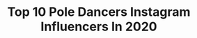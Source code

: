 ---
title: Top 10 Pole Dancers Instagram Influencers In 2020
description: >-
  Find top pole dancers Instagram influencers in 2020. Most popular hashtags: #model #portrait #ootd #photography.
platform: Instagram
profiles:
  - username: "carovlln"
    fullname: >-
      𝓒𝓪𝓻𝓸𝓵𝓲𝓷𝓮 💋
    location: ""
    followers: 20649
    engagement: 970
    commentsToLikes: 0.073703
    avatar: "https://scontent-ssn1-1.cdninstagram.com/v/t51.2885-19/s320x320/82909638_704664623439679_523071538560237568_n.jpg?_nc_ht=scontent-ssn1-1.cdninstagram.com&_nc_ohc=RqOR-sKur5IAX_DZqDy&oh=a9e3c7ee30fb3520cd7cf5c3cf16f419&oe=5EA3F919"
    verified: false
    hashtags: "#legsoftheday, #portrait, #pantyhoselegs, #guess"
  - username: "alessa_vu"
    fullname: >-
      Aleksandra ⚪️ Gdańsk
    location: "Poland"
    followers: 43589
    engagement: 397
    commentsToLikes: 0.061751
    avatar: "https://scontent-lhr8-1.cdninstagram.com/v/t51.2885-19/s320x320/23161076_509271649436341_6198058723512942592_n.jpg?_nc_ht=scontent-lhr8-1.cdninstagram.com&_nc_ohc=nNdcCdRvP_IAX_bUo9i&oh=c2a4af72c2228715e05238581728b07c&oe=5EB8A2D3"
    verified: false
    hashtags: "#polskadziewczyna, #autopomocprzedzakupem, #valentines, #szpilki"
  - username: "lailasvibes"
    fullname: >-
      Laila 😊
    location: "Germany"
    followers: 5366
    engagement: 707
    commentsToLikes: 0.145211
    avatar: "https://scontent-lax3-2.cdninstagram.com/v/t51.2885-19/s320x320/51117047_2263220687338350_1307960984949751808_n.jpg?_nc_ht=scontent-lax3-2.cdninstagram.com&_nc_ohc=UwGknwZmpDgAX8e7_9I&oh=cede7d8471028475b7c68b031c76fba8&oe=5EB0F418"
    verified: false
    hashtags: "#lesenisttoll, #germangirl, #studiosession, #amazing"
  - username: "psyc_grungequeen"
    fullname: >-
      Valkyrie Garcìa sgh
    location: "United Kingdom"
    followers: 24004
    engagement: 298
    commentsToLikes: 0.077492
    avatar: "https://scontent-ams4-1.cdninstagram.com/v/t51.2885-19/s320x320/61564567_659921841137752_5759138406168788992_n.jpg?_nc_ht=scontent-ams4-1.cdninstagram.com&_nc_ohc=agGsESNyhRgAX_W0FwV&oh=9ca16f56bc139c2346bb473594fc27f5&oe=5EB98E37"
    verified: false
    hashtags: "#newyear, #brokenheart, #nosering, #portraitphotography"
  - username: "nicolepeachyst"
    fullname: >-
      Nicole 🍑🐱
    location: "France"
    followers: 39963
    engagement: 923
    commentsToLikes: 0.015211
    avatar: "https://scontent-hkt1-1.cdninstagram.com/v/t51.2885-19/s320x320/88149197_186565339291651_1494339054945173504_n.jpg?_nc_ht=scontent-hkt1-1.cdninstagram.com&_nc_ohc=ZHu57vmkKXgAX943Ubj&oh=33a082180409a73fa3d05a7d7b8c1950&oe=5E9F6270"
    verified: false
    hashtags: "#twitchgirls, #timetoexeed, #nerdygirl, #smile"
  - username: "megan.4x"
    fullname: >-
      Ебало попроще🦊
    location: "Ukraine"
    followers: 8689
    engagement: 3468
    commentsToLikes: 0.017975
    avatar: "https://instagram.fuio10-1.fna.fbcdn.net/v/t51.2885-19/s320x320/81477993_112574393489159_3613569879791108096_n.jpg?_nc_ht=instagram.fuio10-1.fna.fbcdn.net&_nc_ohc=2xEx_RbdC7IAX-qgGQQ&oh=7f22fec30d542dc42a9c15e873b8a7ed&oe=5E9E97F6"
    verified: false
    hashtags: "#aesthetically, #aestheticgrunge, #model, #90sfashion"
  - username: "maartaszamp"
    fullname: >-
      Marta Szamp♡👼🏼💓!
    location: "Poland"
    followers: 5529
    engagement: 1096
    commentsToLikes: 0.176215
    avatar: "https://scontent-arn2-1.cdninstagram.com/v/t51.2885-19/s320x320/88471505_196569438104737_9184434593493680128_n.jpg?_nc_ht=scontent-arn2-1.cdninstagram.com&_nc_ohc=3qoZpC3cj5cAX-NvaB7&oh=1e176f686c03aeaa2ec616e317f730fc&oe=5EA55E70"
    verified: false
    hashtags: "#pinkmakeup, #styleoftheday, #polishgirl, #happygirl"
  - username: "edmea_sg"
    fullname: >-
      Edmea Suicide
    location: "Italy"
    followers: 8287
    engagement: 867
    commentsToLikes: 0.071641
    avatar: "https://scontent-lhr8-1.cdninstagram.com/v/t51.2885-19/s320x320/73495490_693984001109644_2070150408193441792_n.jpg?_nc_ht=scontent-lhr8-1.cdninstagram.com&_nc_ohc=CGBTXIEqmMgAX8a1zJU&oh=2a6b960b764b9c5c2cc8ae4cd00d59c9&oe=5EB94681"
    verified: false
    hashtags: "#details, #quarantena, #portrait, #suicidegirlsitaly"
  - username: "bibi_babydoll"
    fullname: >-
      ℬibi ℬabydoℓℓ   🎀
    location: "Brazil"
    followers: 22421
    engagement: 789
    commentsToLikes: 0.018925
    avatar: "https://scontent-lhr8-1.cdninstagram.com/v/t51.2885-19/s320x320/89924480_530027811231830_5596428616746401792_n.jpg?_nc_ht=scontent-lhr8-1.cdninstagram.com&_nc_ohc=X0S0-mont7IAX93HKtF&oh=21000503b786cea5d124e5251f4c7e0d&oe=5EB8EB07"
    verified: false
    hashtags: "#whitegoth, #hoegachallenge, #punkstyle, #chernobyl"
  - username: "brokendollhatesyou"
    fullname: >-
      Lauretta 🐙
    location: "Italy"
    followers: 40827
    engagement: 350
    commentsToLikes: 0.029932
    avatar: "https://scontent-lhr8-1.cdninstagram.com/v/t51.2885-19/s320x320/67300196_420461415492101_8554316217760874496_n.jpg?_nc_ht=scontent-lhr8-1.cdninstagram.com&_nc_ohc=Wr8mrT_sKxsAX_K5ub-&oh=6b5c3eb915b512f19beacfb87cf3b7d3&oe=5EB9BBEF"
    verified: false
    hashtags: "#pdmaxi, #poledancerofinstagram, #workworkwork, #whatsunderneath"
---